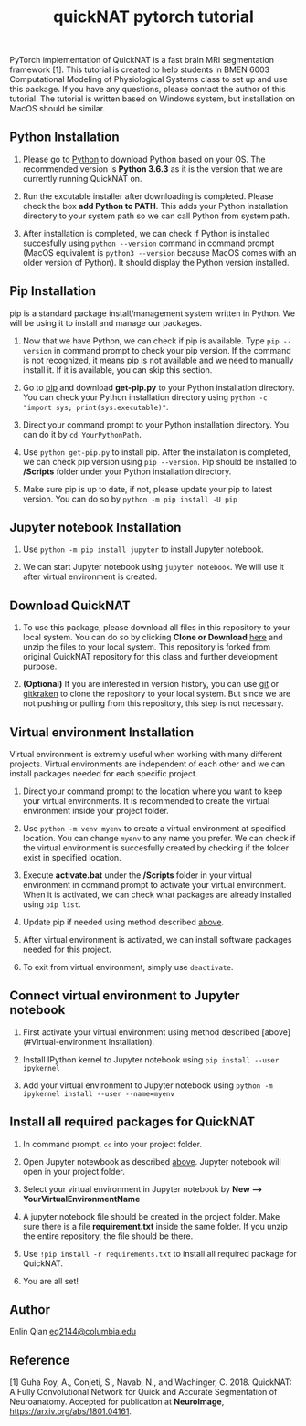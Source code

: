 <h1 align="center"> quickNAT pytorch tutorial </h1> <br>

PyTorch implementation of QuickNAT is a fast brain MRI segmentation framework [1]. This tutorial is created to help students in BMEN 6003 Computational Modeling of Physiological Systems class to set up and use this package. If you have any questions, please contact the author of this tutorial. The tutorial is written based on Windows system, but installation on MacOS should be similar. 

## Python Installation
1. Please go to [Python](https://www.python.org/) to download Python based on your OS. The recommended version is **Python 3.6.3** as it is the version that we are currently running QuickNAT on. 

2. Run the excutable installer after downloading is completed. Please check the box **add Python to PATH**. This adds your Python installation directory to your system path so we can call Python from system path.  

3. After installation is completed, we can check if Python is installed succesfully using `python --version` command in command prompt (MacOS equivalent is `python3 --version` because MacOS comes with an older version of Python). It should display the Python version installed. 

## Pip Installation
pip is a standard package install/management system written in Python. We will be using it to install and manage our packages. 

1. Now that we have Python, we can check if pip is available. Type `pip --version` in command prompt to check your pip version. If the command is not recognized, it means pip is not available and we need to manually install it. If it is available, you can skip this section.

2. Go to [pip](https://pip.pypa.io/en/stable/installing/) and download **get-pip.py** to your Python installation directory. You can check your Python installation directory using `python -c "import sys; print(sys.executable)"`.

3. Direct your command prompt to your Python installation directory. You can do it by `cd YourPythonPath`.

4. Use `python get-pip.py` to install pip. After the installation is completed, we can check pip version using `pip --version`. Pip should be installed to **/Scripts** folder under your Python installation directory.  

5. Make sure pip is up to date, if not, please update your pip to latest version. You can do so by `python -m pip install -U pip`

## Jupyter notebook Installation
1. Use `python -m pip install jupyter` to install Jupyter notebook.

2. We can start Jupyter notebook using `jupyter notebook`. We will use it after virtual environment is created. 

## Download QuickNAT
1. To use this package, please download all files in this repository to your local system. You can do so by clicking **Clone or Download** [here](https://github.com/imr-framework/quickNAT_pytorch) and unzip the files to your local system. This repository is forked from original QuickNAT repository for this class and further development purpose. 

2. **(Optional)** If you are interested in version history, you can use [git](https://git-scm.com/) or [gitkraken](https://www.gitkraken.com/) to clone the repository to your local system. But since we are not pushing or pulling from this repository, this step is not necessary. 

## Virtual environment Installation
Virtual environment is extremly useful when working with many different projects. Virtual environments are independent of each other and we can install packages needed for each specific project. 

1. Direct your command prompt to the location where you want to keep your virtual environments. It is recommended to create the virtual environment inside your project folder.

2. Use `python -m venv myenv` to create a virtual environment at specified location. You can change `myenv` to any name you prefer. We can check if the virtual environment is succesfully created by checking if the folder exist in specified location. 

3. Execute **activate.bat** under the **/Scripts** folder in your virtual environment in command prompt to activate your virtual environment. When it is activated, we can check what packages are already installed using `pip list`.

4. Update pip if needed using method described [above](#Pip-Installation).

5. After virtual environment is activated, we can install software packages needed for this project.

5. To exit from virtual environment, simply use `deactivate`.

## Connect virtual environment to Jupyter notebook
1. First activate your virtual environment using method described [above](#Virtual-environment Installation). 

2. Install IPython kernel to Jupyter notebook using `pip install --user ipykernel`

3. Add your virtual environment to Jupyter notebook using `python -m ipykernel install --user --name=myenv`

## Install all required packages for QuickNAT
1. In command prompt, `cd` into your project folder.

2. Open Jupyter notewbook as described [above](#Jupyter-notebook-Installation). Jupyter notebook will open in your project folder.

3. Select your virtual environment in Jupyter notebook by **New --> YourVirtualEnvironmentName**

4. A jupyter notebook file should be created in the project folder. Make sure there is a file **requirement.txt** inside the same folder. If you unzip the entire repository, the file should be there. 

5. Use `!pip install -r requirements.txt` to install all required package for QuickNAT.

6. You are all set!

## Author
Enlin Qian eq2144@columbia.edu

## Reference
[1] Guha Roy, A., Conjeti, S., Navab, N., and Wachinger, C. 2018. QuickNAT: A Fully Convolutional Network for Quick and Accurate Segmentation of Neuroanatomy. Accepted for publication at **NeuroImage**, https://arxiv.org/abs/1801.04161. 
